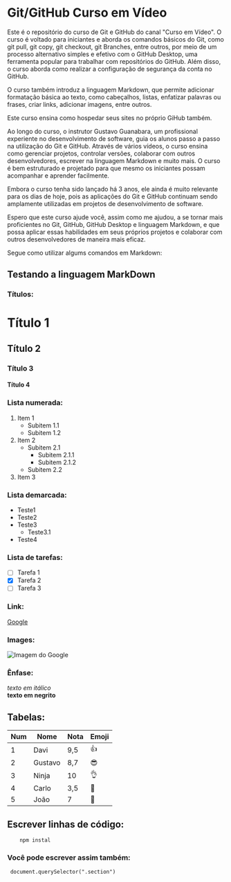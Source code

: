 # Git/GitHub Curso em Vídeo
Este é o repositório do curso de Git e GitHub do canal "Curso em Vídeo".  O curso é voltado para iniciantes e aborda os comandos básicos do Git, como git pull, git copy, git checkout, git Branches, entre outros, por meio de um processo alternativo simples e efetivo com o GitHub Desktop, uma ferramenta popular para trabalhar com repositórios do GitHub.  Além disso, o curso aborda como realizar a configuração de segurança da conta no GitHub.

O curso também introduz a linguagem Markdown, que permite adicionar formatação básica ao texto, como cabeçalhos, listas, enfatizar palavras ou frases, criar links, adicionar imagens, entre outros. 

Este curso ensina como hospedar seus sites no próprio GiHub também.

Ao longo do curso, o instrutor Gustavo Guanabara, um profissional experiente no desenvolvimento de software, guia os alunos passo a passo na utilização do Git e GitHub. Através de vários vídeos, o curso ensina como gerenciar projetos, controlar versões, colaborar com outros desenvolvedores, escrever na linguagem Markdown e muito mais. O curso é bem estruturado e projetado para que mesmo os iniciantes possam acompanhar e aprender facilmente.

Embora o curso tenha sido lançado há 3 anos, ele ainda é muito relevante para os dias de hoje, pois as aplicações do Git e GitHub continuam sendo amplamente utilizadas em projetos de desenvolvimento de software.

Espero  que este curso ajude você, assim como me ajudou, a se tornar mais proficientes no Git, GitHub, GitHub Desktop e linguagem Markdown, e que possa aplicar essas habilidades em seus próprios projetos e colaborar com outros desenvolvedores de maneira mais eficaz.

Segue como utilizar algums comandos em Markdown:

## Testando a linguagem MarkDown

### **Títulos**:

# Título 1
## Título 2
### Título 3
#### Título 4

### **Lista numerada**:

1. Item 1
    - Subitem 1.1
    - Subitem 1.2
2. Item 2
    - Subitem 2.1
        - Subitem 2.1.1
        - Subitem 2.1.2
    - Subitem 2.2
3. Item 3

### **Lista demarcada**:

* Teste1
* Teste2
* Teste3
  * Teste3.1
* Teste4

### **Lista de tarefas**:
- [ ] Tarefa 1
- [x] Tarefa 2
- [ ] Tarefa 3

### **Link**:
[Google](https://www.google.com)

### **Images**:
![Imagem do Google](https://t.ctcdn.com.br/essK16aBUDd_65hp5umT3aMn_i8=/400x400/smart/filters:format(webp)/i606944.png)

### **Ênfase**:
*texto em itálico*  
**texto em negrito**

## **Tabelas**:
Num | Nome | Nota | Emoji
---|---|---|---
1 | Davi | 9,5 | 👍
2 | Gustavo | 8,7 | 😎
3 | Ninja | 10 | 👌
4 | Carlo | 3,5 | 🤔
5 | João | 7 | 🤖

## **Escrever linhas de código**:
```
    npm instal
```
### **Você pode escrever assim também**:

` document.querySelector(".section")`
